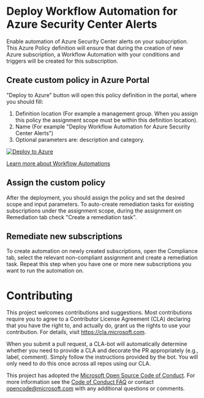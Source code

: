 # Deploy Workflow Automation for Azure Security Center Alerts

Enable automation of Azure Security Center alerts on your subscription.
This Azure Policy definition will ensure that during the creation of new Azure subscription, a Workflow Automation with your conditions and triggers will be created for this subscription.

## Create custom policy in Azure Portal

"Deploy to Azure" button will open this policy definition in the portal, where you should fill:
1) Definition location (For example a management group. When you assign this policy the assignment scope must be within this definition location).
2) Name (For example "Deploy Workflow Automation for Azure Security Center Alerts")
3) Optional parameters are: description and category.

[![Deploy to Azure](http://azuredeploy.net/deploybutton.png)](https://portal.azure.com/#blade/Microsoft_Azure_Policy/CreatePolicyDefinitionBlade/uri/https%3A%2F%2Fraw.githubusercontent.com%2FAzure%2FAzure-Security-Center%2Fmaster%2FWorkflow%2520automation%252FConfigure%2520Workflow%2520Automation%2520in%2520scale%2520via%2520policy%252FWorkflow%2520Automation%2520for%2520Azure%2520Security%2520Center%2520Alerts%2520Policy%252FWorkflowAutomationForASCAlertsPolicy.json)

[Learn more about Workflow Automations](https://docs.microsoft.com/en-us/azure/security-center/workflow-automation)

## Assign the custom policy

After the deployment, you should assign the policy and set the desired scope and input parameters.
To auto-create remediation tasks for existing subscriptions under the assignment scope, during the assignment on Remediation tab check "Create a remediation task".

## Remediate new subscriptions

To create automation on newly created subscriptions, open the Compliance tab, select the relevant non-compliant assignment and create a remediation task. Repeat this step when you have one or more new subscriptions you want to run the automation on.

# Contributing

This project welcomes contributions and suggestions.  Most contributions require you to agree to a
Contributor License Agreement (CLA) declaring that you have the right to, and actually do, grant us
the rights to use your contribution. For details, visit https://cla.microsoft.com.

When you submit a pull request, a CLA-bot will automatically determine whether you need to provide
a CLA and decorate the PR appropriately (e.g., label, comment). Simply follow the instructions
provided by the bot. You will only need to do this once across all repos using our CLA.

This project has adopted the [Microsoft Open Source Code of Conduct](https://opensource.microsoft.com/codeofconduct/).
For more information see the [Code of Conduct FAQ](https://opensource.microsoft.com/codeofconduct/faq/) or
contact [opencode@microsoft.com](mailto:opencode@microsoft.com) with any additional questions or comments.
